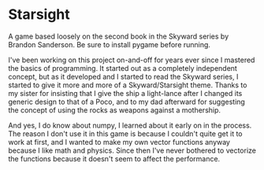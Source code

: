 # Starsight
A game based loosely on the second book in the Skyward series by Brandon Sanderson. Be sure to install pygame before running.

I've been working on this project on-and-off for years ever since I mastered the basics of programming. It started out as a completely independent concept, but as it developed and I started to read the Skyward series, I started to give it more and more of a Skyward/Starsight theme. Thanks to my sister for insisting that I give the ship a light-lance after I changed its generic design to that of a Poco, and to my dad afterward for suggesting the concept of using the rocks as weapons against a mothership.

And yes, I do know about numpy, I learned about it early on in the process. The reason I don't use it in this game is because I couldn't quite get it to work at first, and I wanted to make my own vector functions anyway because I like math and physics. Since then I've never bothered to vectorize the functions because it doesn't seem to affect the performance.
